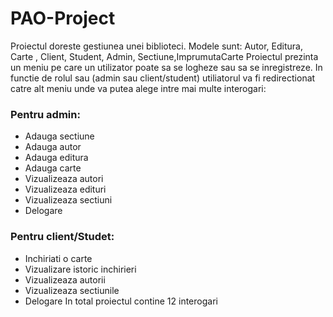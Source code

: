 # PAO-Project

Proiectul doreste gestiunea unei biblioteci.
Modele sunt: Autor, Editura, Carte , Client, Student, Admin, Sectiune,ImprumutaCarte
Proiectul prezinta un meniu pe care un utilizator poate sa se logheze sau sa se inregistreze. In functie de rolul sau (admin sau client/student) utiliatorul va fi redirectionat 
catre alt meniu unde va putea alege intre mai multe interogari:
### Pentru admin:
- Adauga sectiune
- Adauga autor
- Adauga editura
- Adauga carte
- Vizualizeaza autori
- Vizualizeaza edituri
- Vizualizeaza sectiuni
- Delogare
### Pentru client/Studet:
- Inchiriati o carte
- Vizualizare istoric inchirieri
- Vizualizeaza autorii
- Vizualizeaza sectiunile
- Delogare
In total proiectul contine 12 interogari


